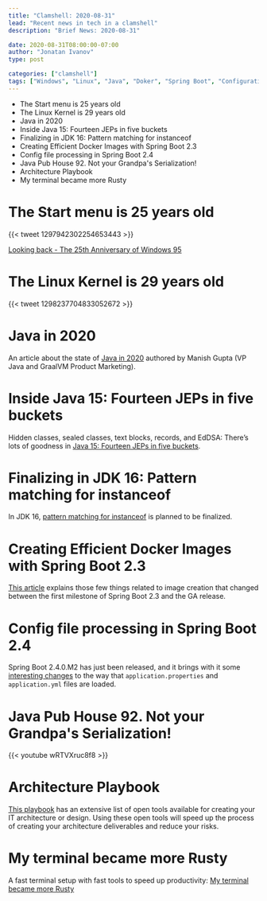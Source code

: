 ```yaml
---
title: "Clamshell: 2020-08-31"
lead: "Recent news in tech in a clamshell"
description: "Brief News: 2020-08-31"

date: 2020-08-31T08:00:00-07:00
author: "Jonatan Ivanov"
type: post

categories: ["clamshell"]
tags: ["Windows", "Linux", "Java", "Doker", "Spring Boot", "Configuration", "Serialization", "Architecture", "Terminal", "Shell", "Rust"]
---
```


- The Start menu is 25 years old
- The Linux Kernel is 29 years old
- Java in 2020
- Inside Java 15: Fourteen JEPs in five buckets
- Finalizing in JDK 16: Pattern matching for instanceof
- Creating Efficient Docker Images with Spring Boot 2.3
- Config file processing in Spring Boot 2.4
- Java Pub House 92. Not your Grandpa's Serialization!
- Architecture Playbook
- My terminal became more Rusty

<!--more-->

# The Start menu is 25 years old

{{< tweet 1297942302254653443 >}}

[Looking back - The 25th Anniversary of Windows 95](https://blogs.windows.com/windows-insider/2020/08/24/looking-back-the-25th-anniversary-of-windows-95/)

# The Linux Kernel is 29 years old

{{< tweet 1298237704833052672 >}}

# Java in 2020

An article about the state of [Java in 2020](https://blogs.oracle.com/java/java-in-2020) authored by Manish Gupta (VP Java and GraalVM Product Marketing).

# Inside Java 15: Fourteen JEPs in five buckets

Hidden classes, sealed classes, text blocks, records, and EdDSA: There’s lots of goodness in [Java 15: Fourteen JEPs in five buckets](https://blogs.oracle.com/javamagazine/inside-java-15-fourteen-jeps-in-five-buckets).

# Finalizing in JDK 16: Pattern matching for instanceof

In JDK 16, [pattern matching for instanceof](https://mail.openjdk.java.net/pipermail/amber-spec-experts/2020-August/002433.html) is planned to be finalized.

# Creating Efficient Docker Images with Spring Boot 2.3

[This article](https://spring.io/blog/2020/08/14/creating-efficient-docker-images-with-spring-boot-2-3) explains those few things related to image creation that changed between the first milestone of Spring Boot 2.3 and the GA release.

# Config file processing in Spring Boot 2.4

Spring Boot 2.4.0.M2 has just been released, and it brings with it some [interesting changes](https://spring.io/blog/2020/08/14/config-file-processing-in-spring-boot-2-4) to the way that `application.properties` and `application.yml` files are loaded.

# Java Pub House 92. Not your Grandpa's Serialization!

{{< youtube wRTVXruc8f8 >}}

# Architecture Playbook

[This playbook](https://nocomplexity.com/documents/arplaybook/introduction.html) has an extensive list of open tools available for creating your IT architecture or design. Using these open tools will speed up the process of creating your architecture deliverables and reduce your risks.

# My terminal became more Rusty

A fast terminal  setup with fast tools to speed up productivity: [My terminal became more Rusty](https://dev.to/22mahmoud/my-terminal-became-more-rusty-4g8l)
